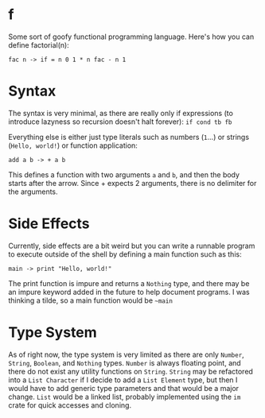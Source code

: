# f
Some sort of goofy functional programming language. Here's how you can define factorial(n):

```
fac n -> if = n 0 1 * n fac - n 1
```

# Syntax

The syntax is very minimal, as there are really only if expressions (to introduce lazyness so recursion doesn't halt forever):
`if cond tb fb`

Everything else is either just type literals such as numbers (`1`...) or strings (`Hello, world!`) or function application:

```
add a b -> + a b
```

This defines a function with two arguments `a` and `b`, and then the body starts after the arrow. Since + expects 2 arguments, there is no delimiter for the arguments.

# Side Effects

Currently, side effects are a bit weird but you can write a runnable program to execute outside of the shell by defining a main function such as this:

```
main -> print "Hello, world!"
```

The print function is impure and returns a `Nothing` type, and there may be an impure keyword added in the future to help document programs. I was thinking a tilde, so a main function would be `~main`

# Type System

As of right now, the type system is very limited as there are only `Number`, `String`, `Boolean`, and `Nothing` types. `Number` is always floating point, and there do not exist any utility functions on `String`. `String` may be refactored into a `List Character` if I decide to add a `List Element` type, but then I would have to add generic type parameters and that would be a major change. `List` would be a linked list, probably implemented using the `im` crate for quick accesses and cloning.
